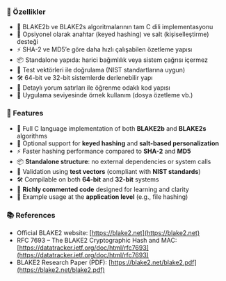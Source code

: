 
### 🚀 Özellikler

- 🔐 BLAKE2b ve BLAKE2s algoritmalarının tam C dili implementasyonu
- 🔑 Opsiyonel olarak anahtar (keyed hashing) ve salt (kişiselleştirme) desteği
- ⚡ SHA-2 ve MD5’e göre daha hızlı çalışabilen özetleme yapısı
- 📦 Standalone yapıda: harici bağımlılık veya sistem çağrısı içermez
- 🧪 Test vektörleri ile doğrulama (NIST standartlarına uygun)
- 🛠️ 64-bit ve 32-bit sistemlerde derlenebilir yapı
- 📜 Detaylı yorum satırları ile öğrenme odaklı kod yapısı
- 🧱 Uygulama seviyesinde örnek kullanım (dosya özetleme vb.)

### 🚀 Features

- 🔐 Full C language implementation of both **BLAKE2b** and **BLAKE2s** algorithms  
- 🔑 Optional support for **keyed hashing** and **salt-based personalization**  
- ⚡ Faster hashing performance compared to **SHA-2** and **MD5**  
- 📦 **Standalone structure**: no external dependencies or system calls  
- 🧪 Validation using **test vectors** (compliant with **NIST standards**)  
- 🛠️ Compilable on both **64-bit** and **32-bit** systems  
- 📜 **Richly commented code** designed for learning and clarity  
- 🧱 Example usage at the **application level** (e.g., file hashing)

### 📚 References

- Official BLAKE2 website: [https://blake2.net](https://blake2.net)  
- RFC 7693 – The BLAKE2 Cryptographic Hash and MAC: [https://datatracker.ietf.org/doc/html/rfc7693](https://datatracker.ietf.org/doc/html/rfc7693)  
- BLAKE2 Research Paper (PDF): [https://blake2.net/blake2.pdf](https://blake2.net/blake2.pdf)
